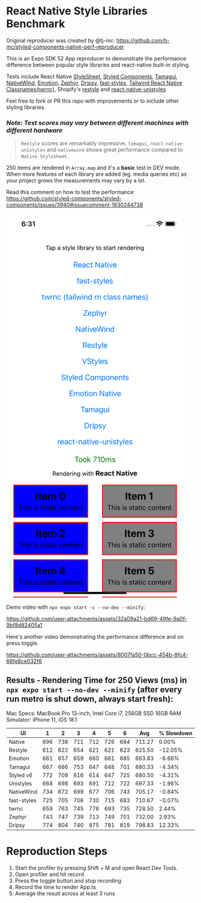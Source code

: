 # React Native Style Libraries Benchmark

Original reproducer was created by @tj-mc: https://github.com/tj-mc/styled-components-native-perf-reproducer

This is an Expo SDK 52 App reproducer to demonstrate the performance difference between popular style libraries and react-native built-in styling.

Tests include React Native [StyleSheet](https://reactnative.dev/docs/stylesheet), [Styled Components](https://github.com/styled-components/styled-components), [Tamagui](https://github.com/tamagui/tamagui), [NativeWind](https://github.com/marklawlor/nativewind), [Emotion](https://github.com/emotion-js/emotion), [Zephyr](https://github.com/FormidableLabs/react-native-zephyr), [Dripsy](https://github.com/nandorojo/dripsy), [fast-styles](https://github.com/fedemartinm/fast-styles), [Tailwind React Native Classnames(twrnc)](https://github.com/jaredh159/tailwind-react-native-classnames), Shopify's [restyle](https://github.com/Shopify/restyle) and [react-native-unistyles](https://github.com/jpudysz/react-native-unistyles) 

Feel free to fork or PR this repo with improvements or to include other styling libraries.

### ***Note: Test scores may vary between different machines with different hardware***

> `Restyle` scores are remarkably impressive, `tamagui`, `react-native-unistyles` and `nativewind` shows great performance compared to `Native StyleSheet`.

250 items are rendered in `Array.map` and it's a **basic** test in DEV mode. When more features of each library are added (eg. media queries etc) as your project grows the measurements may vary by a lot.

Read this comment on how to test the performance: https://github.com/styled-components/styled-components/issues/3940#issuecomment-1630244738

![demo.png](assets/demo.png)

Demo video with `npx expo start -c --no-dev --minify`:

https://github.com/user-attachments/assets/32a09a21-bd69-49fe-9a0f-9bf8d82405a1

Here's another video demonstrating the performance difference and on press toggle.

https://github.com/user-attachments/assets/8007fa50-0bcc-454b-8fc4-66fe8ce032f6


## Results - Rendering Time for 250 Views (ms) in `npx expo start --no-dev --minify` (after every run metro is shut down, always start fresh):

Mac Specs:
MacBook Pro 13-inch, Intel Core i7, 256GB SSD 16GB RAM\
Simulator: iPhone 11, iOS 18.1

|UI           | 1   | 2   | 3   | 4   | 5   | 6   | Avg    | % Slowdown |
|-------------|-----|-----|-----|-----|-----|-----|--------|------------|
| Native      | 696 | 738 | 711 | 712 | 726 | 684 | 711.27 | 0.00%      |
| Restyle     | 612 | 622 | 654 | 621 | 621 | 623 | 625.50 | -12.05%    |
| Emotion     | 661 | 657 | 659 | 660 | 661 | 685 | 663.83 | -6.66%     |
| Tamagui     | 667 | 666 | 753 | 647 | 648 | 701 | 680.33 | -4.34%     |
| Styled v6   | 772 | 709 | 616 | 614 | 647 | 725 | 680.50 | -4.31%     |
| Unistyles   | 668 | 698 | 693 | 691 | 712 | 722 | 697.33 | -1.96%     |
| NativeWind  | 734 | 672 | 699 | 677 | 706 | 743 | 705.17 | -0.84%     |
| fast-styles | 725 | 705 | 706 | 730 | 715 | 683 | 710.67 | -0.07%     |
| twrnc       | 659 | 763 | 745 | 776 | 693 | 735 | 728.50 | 2.44%      |
| Zephyr      | 743 | 747 | 739 | 713 | 749 | 701 | 732.00 | 2.93%      |
| Dripsy      | 774 | 804 | 740 | 875 | 781 | 819 | 798.83 | 12.33%     |

# Reproduction Steps

1. Start the profiler by pressing Shift + M and open React Dev Tools.
2. Open profiler and hit record
3. Press the toggle button and stop recording
4. Record the time to render App.ts
5. Average the result across at least 3 runs

